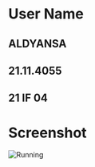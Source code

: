 # User Name
## ALDYANSA
## 21.11.4055
## 21 IF 04

# Screenshot 

![Running](https://user-images.githubusercontent.com/119858759/205627945-4fe1d5f8-0030-41be-baf0-153c13c56c12.png)
